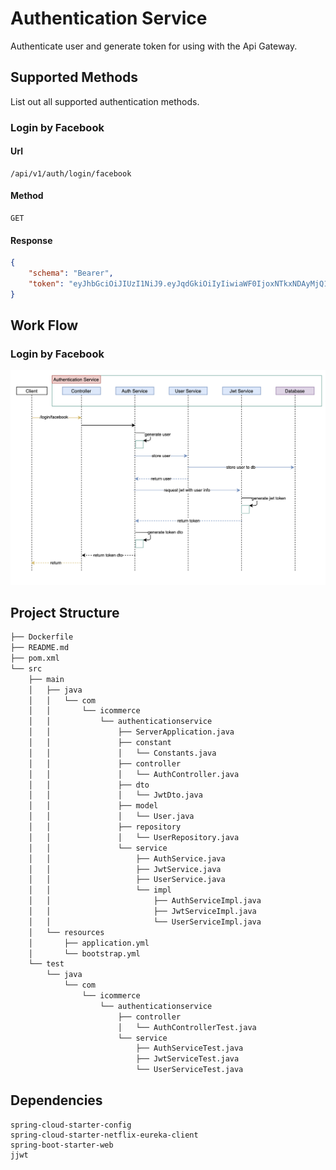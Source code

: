 # Authentication Service
Authenticate user and generate token for using with the Api Gateway.

## Supported Methods
List out all supported authentication methods.

### Login by Facebook
#### Url
```
/api/v1/auth/login/facebook
```
#### Method
```
GET
```
#### Response
```json
{
    "schema": "Bearer",
    "token": "eyJhbGciOiJIUzI1NiJ9.eyJqdGkiOiIyIiwiaWF0IjoxNTkxNDAyMjQ1LCJpc3MiOiJodHRwOi8vaWNvbW1lcmNlLmNvbSIsImV4cCI6MTU5MTQwNTg0NX0.1lav2j4QxQi3NE202gfmrF85cNGfLgUyQC5yjsmSIPQ"
}
```

## Work Flow
### Login by Facebook
![picture](login-facebook.png)

## Project Structure
```bash
├── Dockerfile
├── README.md
├── pom.xml
└── src
    ├── main
    │   ├── java
    │   │   └── com
    │   │       └── icommerce
    │   │           └── authenticationservice
    │   │               ├── ServerApplication.java
    │   │               ├── constant
    │   │               │   └── Constants.java
    │   │               ├── controller
    │   │               │   └── AuthController.java
    │   │               ├── dto
    │   │               │   └── JwtDto.java
    │   │               ├── model
    │   │               │   └── User.java
    │   │               ├── repository
    │   │               │   └── UserRepository.java
    │   │               └── service
    │   │                   ├── AuthService.java
    │   │                   ├── JwtService.java
    │   │                   ├── UserService.java
    │   │                   └── impl
    │   │                       ├── AuthServiceImpl.java
    │   │                       ├── JwtServiceImpl.java
    │   │                       └── UserServiceImpl.java
    │   └── resources
    │       ├── application.yml
    │       └── bootstrap.yml
    └── test
        └── java
            └── com
                └── icommerce
                    └── authenticationservice
                        ├── controller
                        │   └── AuthControllerTest.java
                        └── service
                            ├── AuthServiceTest.java
                            ├── JwtServiceTest.java
                            └── UserServiceTest.java

```

## Dependencies
```
spring-cloud-starter-config
spring-cloud-starter-netflix-eureka-client
spring-boot-starter-web
jjwt
```